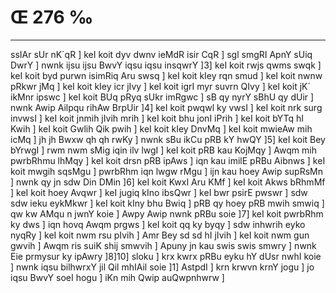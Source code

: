 # Œ 276 ‰
---
ssIAr sUr nK´qR ] keI koit dyv dwnv ieMdR isir CqR ] sgl smgRI
ApnY sUiq DwrY ] nwnk ijsu ijsu BwvY iqsu iqsu insqwrY ]3] keI koit
rwjs qwms swqk ] keI koit byd purwn isimRiq Aru swsq ] keI koit
kIey rqn smud ] keI koit nwnw pRkwr jMq ] keI koit kIey icr jIvy ]
keI koit igrI myr suvrn QIvy ] keI koit jK´ ikMnr ipswc ] keI koit
BUq pRyq sUkr imRgwc ] sB qy nyrY sBhU qy dUir ] nwnk Awip Ailpqu
rihAw BrpUir ]4] keI koit pwqwl ky vwsI ] keI koit nrk surg
invwsI ] keI koit jnmih jIvih mrih ] keI koit bhu jonI iPrih ]
keI koit bYTq hI Kwih ] keI koit Gwlih Qik pwih ] keI koit kIey
DnvMq ] keI koit mwieAw mih icMq ] jh jh Bwxw qh qh rwKy ] nwnk
sBu ikCu pRB kY hwQY ]5] keI koit Bey bYrwgI ] rwm nwm sMig iqin ilv
lwgI ] keI koit pRB kau KojMqy ] Awqm mih pwrbRhmu lhMqy ] keI koit
drsn pRB ipAws ] iqn kau imilE pRBu Aibnws ] keI koit mwgih
sqsMgu ] pwrbRhm iqn lwgw rMgu ] ijn kau hoey Awip supRsMn ] nwnk qy
jn sdw Din DMin ]6] keI koit KwxI Aru KMf ] keI koit Akws bRhmMf
] keI koit hoey Avqwr ] keI jugiq kIno ibsQwr ] keI bwr psirE
pwswr ] sdw sdw ieku eykMkwr ] keI koit kIny bhu Bwiq ] pRB qy hoey pRB
mwih smwiq ] qw kw AMqu n jwnY koie ] Awpy Awip nwnk pRBu soie ]7]
keI koit pwrbRhm ky dws ] iqn hovq Awqm prgws ] keI koit qq ky
byqy ] sdw inhwrih eyko nyqRy ] keI koit nwm rsu pIvih ] Amr Bey sd
sd hI jIvih ] keI koit nwm gun gwvih ] Awqm ris suiK shij
smwvih ] Apuny jn kau swis swis smwry ] nwnk Eie prmysur ky ipAwry
]8]10] sloku ] krx kwrx pRBu eyku hY dUsr nwhI koie ] nwnk iqsu
bilhwrxY jil Qil mhIAil soie ]1] AstpdI ] krn krwvn krnY jogu
] jo iqsu BwvY soeI hogu ] iKn mih Qwip auQwpnhwrw ]
####
